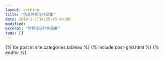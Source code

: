 ```yaml
---
layout: archive
title: "信息可视化作品集"
date: 2018-1-1T14:25:45-04:00
modified:
excerpt: "可视化设计作品集"
tags: []
---
```



<div class="tiles">
{% for post in site.categories.tableau %}
  {% include post-grid.html %}
{% endfor %}
</div><!-- /.tiles 把所有categories 有 tableau 的列出来-->